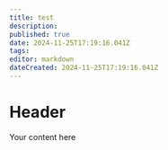 ```yaml
---
title: test
description: 
published: true
date: 2024-11-25T17:19:16.041Z
tags: 
editor: markdown
dateCreated: 2024-11-25T17:19:16.041Z
---
```


# Header
Your content here
